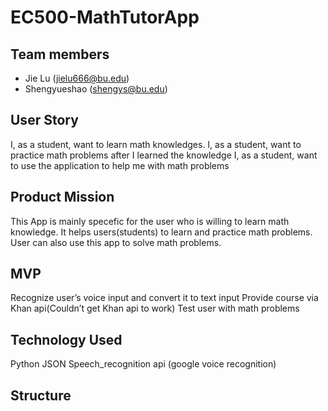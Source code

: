 # EC500-MathTutorApp
## Team members
- Jie Lu (jielu666@bu.edu)
- Shengyueshao (shengys@bu.edu)

## User Story
I, as a student, want to learn math knowledges.
I, as a student, want to practice math problems after I learned the knowledge
I, as a student, want to use the application to help me with math problems

## Product Mission
This App is mainly specefic for the user who is willing to learn math knowledge. It helps users(students) to learn and practice math problems. User can also use this app to solve math problems.

## MVP
Recognize user’s voice input and convert it to text input
Provide course via Khan api(Couldn’t get Khan api to work)
Test user with math problems


## Technology Used
Python
JSON
Speech_recognition api (google voice recognition)

## Structure


